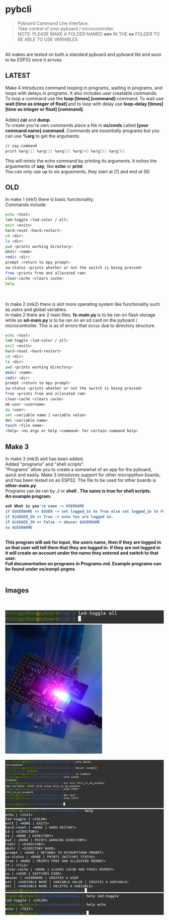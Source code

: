 # pybcli
> Pyboard Command Line Interface. <br>
Take control of your pyboard / microcontroller. <br>
> NOTE: PLEASE MAKE A FOLDER NAMED <strong>env</strong> IN THE <strong>os</strong> FOLDER TO BE ABLE TO USE VARIABLES
<br>
All makes are tested on both a standard pyboard and pyboard lite and soon to be ESP32 once it arrives. <br>
<h2> LATEST </h2>
Make 4 introduces command looping in programs, waiting in programs, and loops with delays in programs. It also includes user creatable commands. <br>
To loop a command use the <strong>loop [times] [command] </strong> command. To wait use <strong>wait [time as integer of float] </strong> and to loop with delay use <strong>loop-delay [times] [time as integer or float] [command]</strong>. <br>
 
<br>
Added <strong>cat</strong> and <strong>dump</strong>. <br>
To create you're own commands place a file in <strong>os/cmds</strong> called <strong>[your command name].command</strong>. Commands are essentially programs but you can use <strong>%arg</strong> to get the arguments. <br>

```bash
// say.command
print %arg[1] %arg[2] %arg[3] %arg[4] %arg[5] %arg[6]
```

This will mimic the echo command by printing its arguments. It echos the arguements of <strong>say</strong>, like <strong>echo</strong> or <strong>print</strong>
<br> You can only use up to six arguements, they start at [1] and end at [6]
<h2> OLD </h2>
In make 1 (mk1) there is basic functionality. <br>
Commands include: <br>

```bash
echo <text>
led-toggle <led-color / all>
exit <exits>
hard-reset <hard-restart>
cd <dir>
ls <dir>
pwd <prints working directory>
mkdir <name>
rmdir <dir>
prompt <return to mpy prompt>
sw-status <prints whether or not the switch is being pressed>
free <prints free and allocated ram>
clear-cache <clears cache>
help
```

<br>
<br>
In make 2 (mk2) there is alot more operating system like functionality such as users and global variables. <br>
In make 2 there are 2 main files. <strong> fs-main.py </strong> is to be ran on flash storage while as <strong> sd-main.py </strong> is to be ran on an sd card on the pyboard / microcontroller. This is as of errors that occur due to directory structure.
<br>

```bash
echo <text>
led-toggle <led-color / all>
exit <exits>
hard-reset <hard-restart>
cd <dir>
ls <dir>
pwd <prints working directory>
mkdir <name>
rmdir <dir>
prompt <return to mpy prompt>
sw-status <prints whether or not the switch is being pressed>
free <prints free and allocated ram>
clear-cache <clears cache>
mk-user <username>
su <user>
set <variable name | variable value>
del <variable name>
touch <file name>
<help> <no args or help <command> for certain command help>
```

<h2> Make 3</h2>
In make 3 (mk3) alot has been added. <br>
Added "programs" and "shell scripts". <br>
"Programs" allow you to create a somewhat of an app for the pyboard, quick and easily.
Make 3 introduces support for other micropython boards, and has been tested on an ESP32. The file to be used for other boards is <strong> other-main.py</strong>.
<br> 
Programs can be ran by <strong>./<filename></strong> or <strong>shell <filename>. The same is true for shell scripts.<br>
An example program:

```bash
ask What is you're name -> USERNAME
if $USERNAME == $USER -> set logged_in to True else set logged_in to False
if $LOGGED_IN == True -> echo You are logged in.
if $LOGGED_IN == False -> mkuser $USERNAME
su $USERNAME
```

<br>
This program will ask for input, the users name, then if they are logged in as that user will tell them that they are logged in. If they are not logged in it will create an account under the name they entered and switch to that user.
<br>
Full documentation on programs in <strong>Programs.md</strong>.
Example programs can be found under <strong>os/exmpl-prgms</strong>


<br>
<br>
<h2> Images </h2>
<br>
<br>

<img src="https://github.com/Polarzz/pybcli/blob/master/img/led-all-ss.png">
<img src="https://github.com/Polarzz/pybcli/blob/master/img/led-all-img.JPG">
<br>
<br>
<img src="https://github.com/Polarzz/pybcli/blob/master/img/examples.png">
<img src="https://github.com/Polarzz/pybcli/blob/master/img/Screenshot%20from%202020-06-20%2013-08-22.png">
<img src="https://github.com/Polarzz/pybcli/blob/master/img/Screenshot%20from%202020-06-20%2013-08-07.png">
